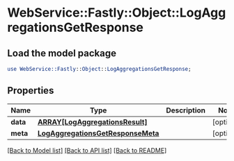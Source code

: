 # WebService::Fastly::Object::LogAggregationsGetResponse

## Load the model package
```perl
use WebService::Fastly::Object::LogAggregationsGetResponse;
```

## Properties
Name | Type | Description | Notes
------------ | ------------- | ------------- | -------------
**data** | [**ARRAY[LogAggregationsResult]**](LogAggregationsResult.md) |  | [optional] 
**meta** | [**LogAggregationsGetResponseMeta**](LogAggregationsGetResponseMeta.md) |  | [optional] 

[[Back to Model list]](../README.md#documentation-for-models) [[Back to API list]](../README.md#documentation-for-api-endpoints) [[Back to README]](../README.md)


